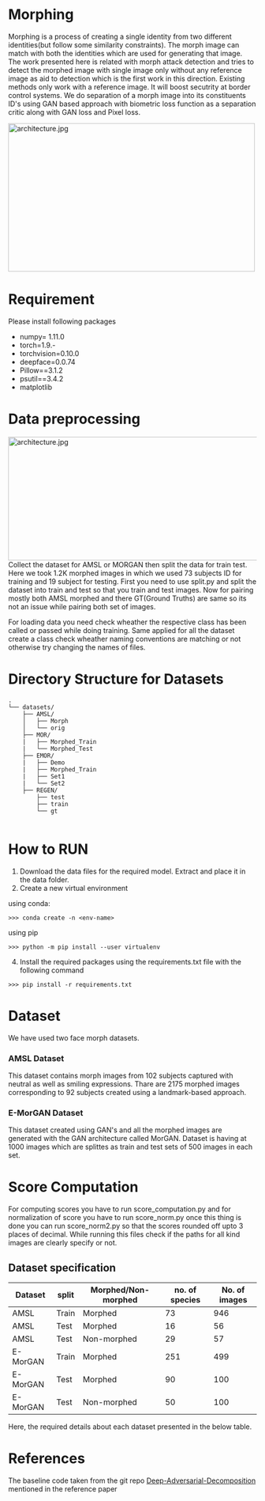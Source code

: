 # Morphing
Morphing is a process of creating a single identity from two different identities(but follow some similarity constraints). The morph image can match with both the identities which are used for generating that image. The work presented here is related with morph attack detection and tries to detect the morphed image with single image only without any reference image as aid to detection which is the first work in this direction. Existing methods only work with a reference image. It will boost secutrity at border control systems. We do separation of a morph image into its constituents ID's using GAN based approach with biometric loss function as a separation critic along with GAN loss and Pixel loss.

<img src="https://github.com/prateekj7777/Morphing/blob/main/arch..jpg" width="500px" height="300px" alt="architecture.jpg" align=center />
</div>
</br>

# Requirement
Please install following packages 
- numpy= 1.11.0
- torch=1.9.-
- torchvision=0.10.0
- deepface=0.0.74
- Pillow==3.1.2
- psutil==3.4.2
- matplotlib

# Data preprocessing
<img src="https://encrypted-tbn0.gstatic.com/images?q=tbn:ANd9GcRFLdAmzXI0emjIfStSYtGBWCS3oLz_n_0YGQ&usqp=CAU" width="800px" height="250px" alt="architecture.jpg" align=center />
</div>
</br>
Collect the dataset for AMSL or MORGAN then split the data for train test. Here we took 1.2K morphed images in which we used 73 subjects ID for training and 19 subject for testing. First you need to use split.py and split the dataset into train and test so that you train and test images. Now for pairing mostly both AMSL morphed and there GT(Ground Truths) are same so its not an issue while pairing both set of images. 

For loading data you need check wheather the respective class has been called or passed while doing training. Same applied for all the dataset create a class check wheather naming conventions are matching or not otherwise try changing the names of files.

# Directory Structure for Datasets

```
.
└── datasets/
    ├── AMSL/
    │   ├── Morph
    │   └── orig
    ├── MOR/
    |   ├── Morphed_Train
    |   └── Morphed_Test
    ├── EMOR/
    |   ├── Demo
    |   ├── Morphed_Train
    |   ├── Set1
    |   └── Set2
    ├── REGEN/
        ├── test
        ├── train
        └── gt
        
```

# How to RUN
1. Download the data files for the required model. Extract and place it in the data folder.
2. Create a new virtual environment

using conda:
```
>>> conda create -n <env-name>
```
using pip
```
>>> python -m pip install --user virtualenv
```
4. Install the required packages using the requirements.txt file with the following command
```
>>> pip install -r requirements.txt
```


# Dataset

We have used two face morph datasets.

### AMSL Dataset

This dataset contains morph images from 102 subjects captured with neutral as well as smiling expressions. Thare are 2175 morphed images corresponding to 92 subjects created using a landmark-based approach. 

### E-MorGAN Dataset


This dataset created using GAN's and all the morphed images are generated with the GAN architecture called MorGAN. Dataset is having at 1000 images which are splittes as train and test sets of 500 images in each set.

# Score Computation 

For computing scores you have to run score_computation.py and for normalization of score you have to run score_norm.py once this thing is done you can run score_norm2.py so that the scores rounded off upto 3 places of decimal. While running this files check if the paths for all kind images are clearly specify or not.

Dataset specification
---------------------


| Dataset 	| split 	| Morphed/Non-morphed 	| no. of species | No. of images
|---	|---	|---	|---  |---
| AMSL | Train | Morphed | 73 | 946
| AMSL | Test | Morphed | 16 | 56
| AMSL | Test | Non-morphed | 29 | 57
| E-MorGAN | Train | Morphed | 251 | 499
| E-MorGAN | Test | Morphed | 90 | 100
| E-MorGAN | Test | Non-morphed | 50 | 100

Here, the required details about each dataset presented in the below table.

# References

The baseline code taken from the git repo [Deep-Adversarial-Decomposition](https://github.com/jiupinjia/Deep-adversarial-decomposition) mentioned in the reference paper


